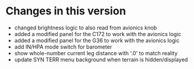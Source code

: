 # Changes in this version

* changed brightness logic to also read from avionics knob
* added a modified panel for the C172 to work with the avionics logic
* added a modified panel for the G36 to work with the avionics logic
* add IN/HPA mode switch for barometer
* show whole-number current leg distance with '.0' to match reality
* update SYN TERR menu background when terrain is hidden/displayed